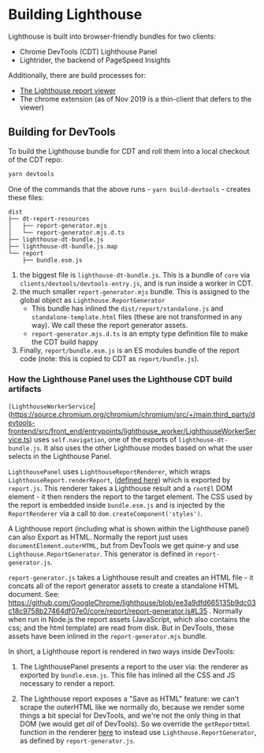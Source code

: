 # Building Lighthouse

Lighthouse is built into browser-friendly bundles for two clients:

* Chrome DevTools (CDT) Lighthouse Panel
* Lightrider, the backend of PageSpeed Insights

Additionally, there are build processes for:

* [The Lighthouse report viewer](../viewer/)
* The chrome extension (as of Nov 2019 is a thin-client that defers to the viewer)

## Building for DevTools

To build the Lighthouse bundle for CDT and roll them into a local checkout of the CDT repo:

```sh
yarn devtools
```

One of the commands that the above runs - `yarn build-devtools` - creates these files:

```
dist
├── dt-report-resources
│   ├── report-generator.mjs
│   └── report-generator.mjs.d.ts
├── lighthouse-dt-bundle.js
├── lighthouse-dt-bundle.js.map
└── report
    ├── bundle.esm.js
```

1. the biggest file is `lighthouse-dt-bundle.js`. This is a bundle of `core` via `clients/devtools/devtools-entry.js`, and is run inside a worker in CDT.
1. the much smaller `report-generator.mjs` bundle. This is assigned to the global object as `Lighthouse.ReportGenerator`
    - This bundle has inlined the `dist/report/standalone.js` and `standalone-template.html` files (these are not transformed in any way). We call these the report generator assets.
    - `report-generator.mjs.d.ts` is an empty type definition file to make the CDT build happy
1. Finally, `report/bundle.esm.js` is an ES modules bundle of the report code (note: this is copied to CDT as `report/bundle.js`).

### How the Lighthouse Panel uses the Lighthouse CDT build artifacts

`[LighthouseWorkerService`](https://source.chromium.org/chromium/chromium/src/+/main:third_party/devtools-frontend/src/front_end/entrypoints/lighthouse_worker/LighthouseWorkerService.ts) uses `self.navigation`, one of the exports of `lighthouse-dt-bundle.js`. It also uses the other Lighthouse modes based on what the user selects in the Lighthouse Panel.

`LighthousePanel` uses `LighthouseReportRenderer`, which wraps `LighthouseReport.renderReport`, ([defined here](https://github.com/GoogleChrome/lighthouse/blob/main/report/renderer/report-renderer.js)) which is exported by `report.js`. This renderer takes a Lighthouse result and a `rootEl` DOM element - it then renders the report to the target element. The CSS used by the report is embedded inside `bundle.esm.js` and is injected by the `ReportRenderer` via a call to `dom.createComponent('styles')`.

A Lighthouse report (including what is shown within the Lighthouse panel) can also Export as HTML. Normally the report just uses `documentElement.outerHTML`, but from DevTools we get quine-y and use `Lighthouse.ReportGenerator`. This generator is defined in `report-generator.js`.

`report-generator.js` takes a Lighthouse result and creates an HTML file - it concats all of the report generator assets to create a standalone HTML document. See: https://github.com/GoogleChrome/lighthouse/blob/ee3a9dfd665135b9dc03c18c9758b27464df07e0/core/report/report-generator.js#L35 . Normally when run in Node.js the report assets (JavaScript, which also contains the css; and the html template) are read from disk. But in DevTools, these assets have been inlined in the `report-generator.mjs` bundle.

In short, a Lighthouse report is rendered in two ways inside DevTools:

1. The LighthousePanel presents a report to the user via: the renderer as exported by `bundle.esm.js`. This file has inlined all the CSS and JS necessary to render a report.

2. The Lighthouse report exposes a "Save as HTML" feature: we can't scrape the outerHTML like we normally do, because we render some things a bit
special for DevTools, and we're not the only thing in that DOM (we would get _all_ of DevTools). So we override the `getReportHtml` function in the renderer [here](undefined/blob/ba1bef52cea582fd2b9eed5b0f18ef739ff2e7b4/front_end/panels/lighthouse/LighthouseReportRenderer.ts#L175) to instead use `Lighthouse.ReportGenerator`, as defined by `report-generator.js`.
